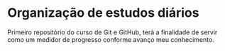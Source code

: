 # Organização de estudos diários
 Primeiro repositório do curso de Git e GitHub, terá a finalidade de servir como um medidor de progresso conforme avanço meu conhecimento.